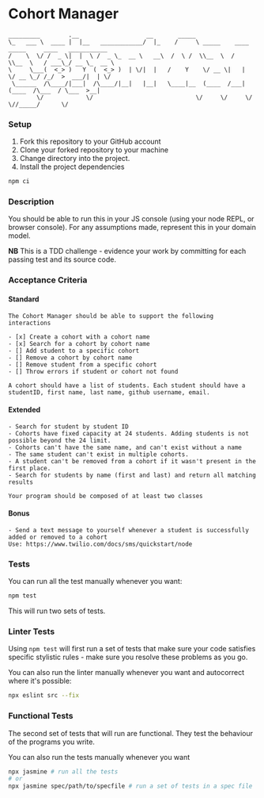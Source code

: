 # Cohort Manager

```
_________        .__                   __       _____                                             
\_   ___ \  ____ |  |__   ____________/  |_    /     \ _____    ____ _____     ____   ___________ 
/    \  \/ /  _ \|  |  \ /  _ \_  __ \   __\  /  \ /  \\__  \  /    \\__  \   / ___\_/ __ \_  __ \
\     \___(  <_> )   Y  (  <_> )  | \/|  |   /    Y    \/ __ \|   |  \/ __ \_/ /_/  >  ___/|  | \/
 \______  /\____/|___|  /\____/|__|   |__|   \____|__  (____  /___|  (____  /\___  / \___  >__|   
        \/            \/                             \/     \/     \/     \//_____/      \/       
```

### Setup

1. Fork this repository to your GitHub account
2. Clone your forked repository to your machine
3. Change directory into the project.
4. Install the project dependencies

```sh
npm ci
```

### Description

You should be able to run this in your JS console (using your node REPL, or browser console). For any assumptions made, represent this in your domain model.

**NB** This is a TDD challenge - evidence your work by committing for each passing test and its source code.

### Acceptance Criteria

#### Standard

```
The Cohort Manager should be able to support the following interactions

- [x] Create a cohort with a cohort name
- [x] Search for a cohort by cohort name
- [] Add student to a specific cohort
- [] Remove a cohort by cohort name
- [] Remove student from a specific cohort
- [] Throw errors if student or cohort not found

A cohort should have a list of students. Each student should have a studentID, first name, last name, github username, email.
```

#### Extended

```
- Search for student by student ID
- Cohorts have fixed capacity at 24 students. Adding students is not possible beyond the 24 limit.
- Cohorts can't have the same name, and can't exist without a name
- The same student can't exist in multiple cohorts.
- A student can't be removed from a cohort if it wasn't present in the first place.
- Search for students by name (first and last) and return all matching results

Your program should be composed of at least two classes
```

#### Bonus

```
- Send a text message to yourself whenever a student is successfully added or removed to a cohort
Use: https://www.twilio.com/docs/sms/quickstart/node
```

### Tests

You can run all the test manually whenever you want:

```sh
npm test
```

This will run two sets of tests.

### Linter Tests

Using `npm test` will first run a set of tests that make sure your code satisfies specific stylistic rules - make sure you resolve these problems as you go.

You can also run the linter manually whenever you want and autocorrect where it's possible:

```sh
npx eslint src --fix
```

### Functional Tests

The second set of tests that will run are functional. They test the behaviour of the programs you write.

You can also run the tests manually whenever you want

```sh
npx jasmine # run all the tests
# or
npx jasmine spec/path/to/specfile # run a set of tests in a spec file
```
